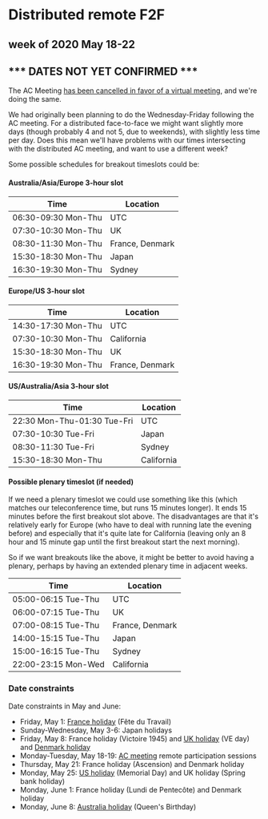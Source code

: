 # Distributed remote F2F
## week of 2020 May 18-22
## *** DATES NOT YET CONFIRMED ***

The AC Meeting [has been cancelled in favor of a virtual meeting](https://lists.w3.org/Archives/Member/w3c-ac-members/2020JanMar/0025.html), and we're doing the same.

We had originally been planning to do the Wednesday-Friday following the AC meeting.  For a distributed face-to-face we might want slightly more days (though probably 4 and not 5, due to weekends), with slightly less time per day.  Does this mean we'll have problems with our times intersecting with the distributed AC meeting, and want to use a different week?


Some possible schedules for breakout timeslots could be:

#### Australia/Asia/Europe 3-hour slot

| Time                | Location        |
| ------------------- | --------------- |
| 06:30-09:30 Mon-Thu | UTC             |
| 07:30-10:30 Mon-Thu | UK              |
| 08:30-11:30 Mon-Thu | France, Denmark |
| 15:30-18:30 Mon-Thu | Japan           |
| 16:30-19:30 Mon-Thu | Sydney          |

#### Europe/US 3-hour slot

| Time                | Location        |
| ------------------- | --------------- |
| 14:30-17:30 Mon-Thu | UTC             |
| 07:30-10:30 Mon-Thu | California      |
| 15:30-18:30 Mon-Thu | UK              |
| 16:30-19:30 Mon-Thu | France, Denmark |

#### US/Australia/Asia 3-hour slot

| Time                        | Location   |
| --------------------------- | ---------- |
| 22:30 Mon-Thu-01:30 Tue-Fri | UTC        |
| 07:30-10:30 Tue-Fri         | Japan      |
| 08:30-11:30 Tue-Fri         | Sydney     |
| 15:30-18:30 Mon-Thu         | California |

#### Possible plenary timeslot (if needed)

If we need a plenary timeslot we could use something like this (which matches our teleconference time, but runs 15 minutes longer).  It ends 15 minutes before the first breakout slot above.  The disadvantages are that it's relatively early for Europe (who have to deal with running late the evening before) and especially that it's quite late for California (leaving only an 8 hour and 15 minute gap until the first breakout start the next morning).

So if we want breakouts like the above, it might be better to avoid having a plenary, perhaps by having an extended plenary time in adjacent weeks.

| Time                | Location        |
| ------------------- | --------------- |
| 05:00-06:15 Tue-Thu | UTC             |
| 06:00-07:15 Tue-Thu | UK              |
| 07:00-08:15 Tue-Thu | France, Denmark |
| 14:00-15:15 Tue-Thu | Japan           |
| 15:00-16:15 Tue-Thu | Sydney          |
| 22:00-23:15 Mon-Wed | California      |

### Date constraints

Date constraints in May and June:
* Friday, May 1: [France holiday](https://www.service-public.fr/particuliers/vosdroits/F24496) (Fête du Travail)
* Sunday-Wednesday, May 3-6: Japan holidays
* Friday, May 8: France holiday (Victoire 1945) and [UK holiday](https://www.gov.uk/bank-holidays) (VE day) and [Denmark holiday](https://www.timeanddate.com/holidays/denmark/)
* Monday-Tuesday, May 18-19: [AC meeting](https://lists.w3.org/Archives/Member/w3c-ac-members/2020JanMar/0025.html) remote participation sessions
* Thursday, May 21: France holiday (Ascension) and Denmark holiday
* Monday, May 25: [US holiday](https://www.opm.gov/policy-data-oversight/pay-leave/federal-holidays/#url=2020) (Memorial Day) and UK holiday (Spring bank holiday)
* Monday, June 1: France holiday (Lundi de Pentecôte) and Denmark holiday
* Monday, June 8: [Australia holiday](https://www.australia.gov.au/about-australia/special-dates-and-events/public-holidays) (Queen's Birthday)
